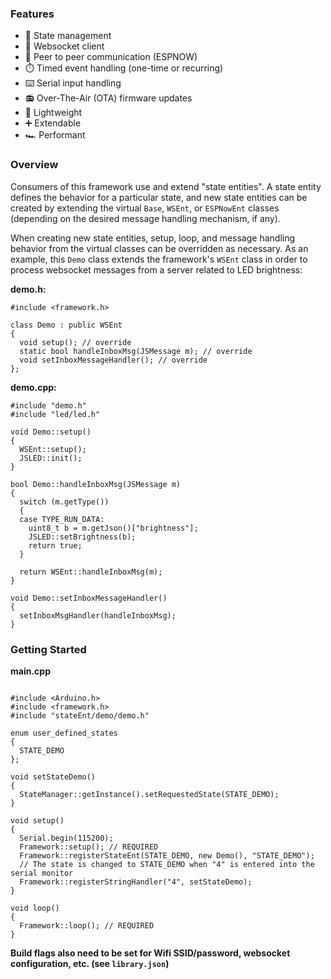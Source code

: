 ### Features

- :trident: State management
- :electric_plug: Websocket client
- :handshake: Peer to peer communication (ESPNOW)
- :stopwatch: Timed event handling (one-time or recurring)
- :keyboard: Serial input handling
- :radio: Over-The-Air (OTA) firmware updates
- :leaves: Lightweight
- :heavy_plus_sign: Extendable
- :racing_car: Performant

### Overview

Consumers of this framework use and extend "state entities". A state entity defines the behavior for a particular state, and new state entities can be created by extending the virtual `Base`, `WSEnt`, or `ESPNowEnt` classes (depending on the desired message handling mechanism, if any).

When creating new state entities, setup, loop, and message handling behavior from the virtual classes can be overridden as necessary. As an example, this `Demo` class extends the framework's `WSEnt` class in order to process websocket messages from a server related to LED brightness:

**demo.h:**

```
#include <framework.h>

class Demo : public WSEnt
{
  void setup(); // override
  static bool handleInboxMsg(JSMessage m); // override
  void setInboxMessageHandler(); // override
};
```

**demo.cpp:**

```
#include "demo.h"
#include "led/led.h"

void Demo::setup()
{
  WSEnt::setup();
  JSLED::init();
}

bool Demo::handleInboxMsg(JSMessage m)
{
  switch (m.getType())
  {
  case TYPE_RUN_DATA:
    uint8_t b = m.getJson()["brightness"];
    JSLED::setBrightness(b);
    return true;
  }

  return WSEnt::handleInboxMsg(m);
}

void Demo::setInboxMessageHandler()
{
  setInboxMsgHandler(handleInboxMsg);
}

```

### Getting Started

**main.cpp**

```

#include <Arduino.h>
#include <framework.h>
#include "stateEnt/demo/demo.h"

enum user_defined_states
{
  STATE_DEMO
};

void setStateDemo()
{
  StateManager::getInstance().setRequestedState(STATE_DEMO);
}

void setup()
{
  Serial.begin(115200);
  Framework::setup(); // REQUIRED
  Framework::registerStateEnt(STATE_DEMO, new Demo(), "STATE_DEMO");
  // The state is changed to STATE_DEMO when "4" is entered into the serial monitor
  Framework::registerStringHandler("4", setStateDemo);
}

void loop()
{
  Framework::loop(); // REQUIRED
}

```

**Build flags also need to be set for Wifi SSID/password, websocket configuration, etc. (see `library.json`)**

